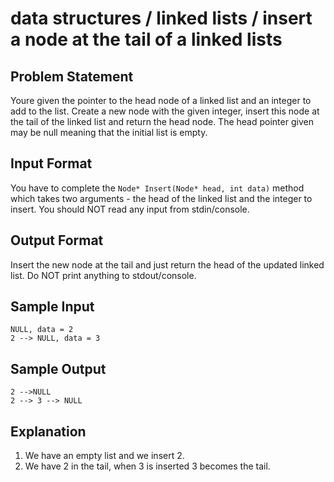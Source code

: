 # data structures / linked lists / insert a node at the tail of a linked lists
## Problem Statement
Youre given the pointer to the head node of a linked list and an integer to add to the list. Create a new node with the given integer, insert this node at the tail of the linked list and return the head node. The head pointer given may be null meaning that the initial list is empty.

## Input Format 
You have to complete the `Node* Insert(Node* head, int data)` method which takes two arguments - the head of the linked list and the integer to insert. You should NOT read any input from stdin/console.

## Output Format 
Insert the new node at the tail and just return the head of the updated linked list. Do NOT print anything to stdout/console.

## Sample Input
```
NULL, data = 2
2 --> NULL, data = 3
```

## Sample Output
```
2 -->NULL
2 --> 3 --> NULL
```

## Explanation 
1. We have an empty list and we insert 2. 
2. We have 2 in the tail, when 3 is inserted 3 becomes the tail.
